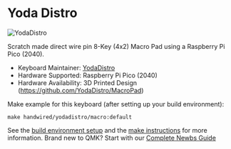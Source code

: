 # Yoda Distro

![YodaDistro](https://i.imgur.com/W2xnKjF.jpeg)

Scratch made direct wire pin 8-Key (4x2) Macro Pad using a Raspberry Pi Pico (2040).

* Keyboard Maintainer: [YodaDistro](https://github.com/YodaDistro)
* Hardware Supported: Raspberry Pi Pico (2040)
* Hardware Availability: 3D Printed Design (https://github.com/YodaDistro/MacroPad)

Make example for this keyboard (after setting up your build environment):

    make handwired/yodadistro/macro:default

See the [build environment setup](https://docs.qmk.fm/#/getting_started_build_tools) and the [make instructions](https://docs.qmk.fm/#/getting_started_make_guide) for more information. Brand new to QMK? Start with our [Complete Newbs Guide](https://docs.qmk.fm/#/newbs)